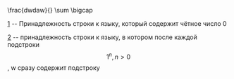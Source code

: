 
\frac{dwdaw}{}
\sum \bigcap 

[1](1.py) -- Принадлежность строки к языку, который содержит чётное число 0

[2](2.py) -- принадлежность строки к языку, в котором после каждой подстроки $$ 1^n, n > 0 $$, w сразу содержит подстроку <math> 0^i^, i>n </math>

